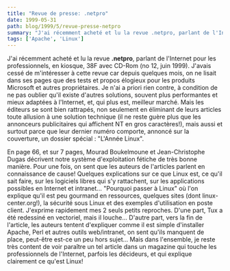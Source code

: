 ```yaml
---
title: "Revue de presse: .netpro"
date: 1999-05-31
path: blog/1999/5/revue-presse-netpro
summary: "J'ai récemment acheté et lu la revue .netpro, parlant de l'Internet pour les professionnels, en kiosque, 38F avec CD-Rom (no 12, juin 1999)."
tags: ['Apache', 'Linux']
---
```


<P>J'ai récemment acheté et lu la revue <B>.netpro</B>, parlant de
l'Internet pour les professionnels, en kiosque, 38F avec CD-Rom (no 12,
juin 1999).  J'avais cessé de m'intéresser à cette revue car depuis
quelques mois, on ne lisait dans ses pages que des tests et propos
élogieux pour les produits Microsoft et autres propriétaires. Je n'ai a
priori rien contre, à condition de ne pas oublier qu'il existe d'autres
solutions, souvent plus performantes et mieux adaptées à l'Internet, et,
qui plus est, meilleur marché. Mais les éditeurs se sont bien rattrapés,
non seulement en éliminant de leurs articles toute allusion à une solution
technique (il ne reste guère plus que les annonceurs publicitaires qui
affichent NT en gros caractères!), mais aussi et surtout parce que leur
dernier numéro comporte, annoncé sur la couverture, un dossier spécial :
"L'Année Linux".</P>

<P>
En page 66, et sur 7 pages, Mourad Boukelmoune et Jean-Christophe Dugas
décrivent notre système d'exploitation fétiche de très bonne manière.
Pour une fois, on sent que les auteurs de l'articles parlent en
connaissance de cause! Quelques explications sur ce que Linux est, ce
qu'il sait faire, sur les logiciels libres qui s'y rattachent, sur les
applications possibles en Internet et intranet... "Pourquoi passer à
Linux" où l'on explique qu'il est peu gourmand en ressources, quelques
sites (dont linux-center.org!), la sécurité sous Linux et des exemples
d'utilisation en poste client. J'exprime rapidement mes 2 seuls petits
reproches. D'une part, Tux a été redessiné en vectoriel, mais il
louche... D'autre part, vers la fin de l'article, les auteurs tentent
d'expliquer comme il est simple d'installer Apache, Perl et autres
outils web/intranet, on sent qu'ils manquent de place, peut-être est-ce
un peu hors sujet... Mais dans l'ensemble, je reste très content de voir
paraître un tel article dans un magazine qui touche les professionnels
de l'Internet, parfois les décideurs, et qui explique clairement ce
qu'est Linux!
</P>


